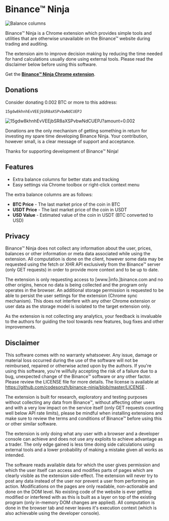 # Binance™ Ninja

![Balance columns](https://github.com/codesonzh/binance-ninja/blob/master/docs/balances.png?raw=true&x=1)

Binance™ Ninja is a Chrome extension which provides simple tools and utilities
that are otherwise unavailable on the Binance™ website during trading and
auditing.

The extension aim to improve decision making by reducing the time needed for hand
calculations usually done using external tools. Please read the disclaimer below
before using this software.

Get the [**Binance™ Ninja Chrome extension**](http://bit.ly/binance-ninja-gh).

## Donations

Consider donating 0.002 BTC or more to this address:

```
15gdw8khnhEvVEEjbSR8aXSPvbwNdCUEPJ
```
![15gdw8khnhEvVEEjbSR8aXSPvbwNdCUEPJ?amount=0.002](https://github.com/codesonzh/binance-ninja/blob/master/src/img/donate-qr-code.png?raw=true)


Donations are the only mechanism of getting something in return for investing
my spare time developing Binance Ninja. Your contribution, however small, is a
clear message of support and acceptance.

Thanks for supporting development of Binance™ Ninja!

## Features

* Extra balance columns for better stats and tracking
* Easy settings via Chrome toolbox or right-click context menu

The extra balance columns are as follows:

* **BTC Price** - The last market price of the coin in BTC
* **USDT Price** - The last market price of the coin in USDT
* **USD Value** - Estimated value of the coin in USDT (BTC converted to USD)


## Privacy

Binance™ Ninja does not collect any information about the user, prices,
balances or other information or meta data associated while using the extension.
All computation is done on the client, however some data may be requested using
the fetch or XHR API exclusively from the Binance™ server (only GET requests)
in order to provide more context and to be up to date.

The extension is only requesting access to [www.|info.]binance.com and no other
origins, hence no data is being collected and the program only operates in the
browser. An additional storage permission is requested to be able to persist the
user settings for the extension (Chrome sync mechanism). This does not interfere
with any other Chrome extension or user data as the storage model is isolated to
the target extension only.

As the extension is not collecting any analytics, your feedback is invaluable
to the authors for guiding the tool towards new features, bug fixes and other
improvements.


## Disclaimer

This software comes with no warranty whatsoever. Any issue, damage or material
loss occurred during the use of the software will not be reimbursed, repaired or
otherwise acted upon by the authors. If you're using this software, you're
willfully accepting the risk of a failure due to a bug, unexpected change of
the Binance™ software or any other factor. Please review the LICENSE file for
more details. The license is available at
https://github.com/codesonzh/binance-ninja/blob/master/LICENSE .

The extension is built for research, exploratory and testing purposes without
collecting any data from Binance™, without affecting other users and with a
very low impact on the service itself (only GET requests counting well below API
rate limits), please be mindful when installing extensions and make sure to
review the terms and conditions of Binance™ before using this or other similar
software.

The extension is only doing what any user with a browser and a developer console
can achieve and does not use any exploits to achieve advantage as a trader. The
only edge gained is less time doing side calculations using external tools and
a lower probability of making a mistake given all works as intended.

The software reads available data for which the user gives permission and which
the user itself can access and modifies parts of pages which are clearly visible
as the extension side-effect. The extension will never try to post any data
instead of the user nor prevent a user from performing an action. Modifications
on the pages are only readable, non-actionable and done on the DOM level. No
existing code of the website is ever getting modified or interfered with as this
is built as a layer on top of the existing program (only in-memory DOM changes
are applied). All computation is done in the browser tab and never leaves it's
execution context (which is also achievable using the developer console).
